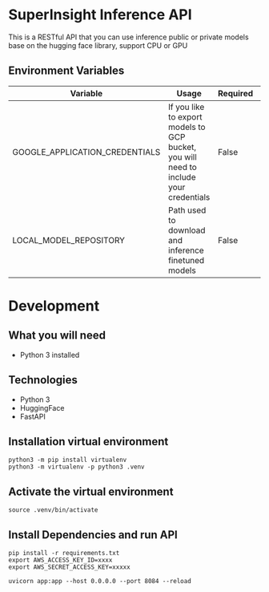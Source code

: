 # SuperInsight Inference API

This is a RESTful API that you can use inference public or private models base on the hugging face library, support CPU or GPU

## Environment Variables

| Variable                       | Usage                                                                                 | Required | Default  |
| ------------------------------ | ------------------------------------------------------------------------------------- | -------- | -------- |
| GOOGLE_APPLICATION_CREDENTIALS | If you like to export models to GCP bucket, you will need to include your credentials | False    | None     |
| LOCAL_MODEL_REPOSITORY         | Path used to download and inference finetuned models                                  | False    | ./models |

# Development

## What you will need

- Python 3 installed

## Technologies

- Python 3
- HuggingFace
- FastAPI

## Installation virtual environment

```
python3 -m pip install virtualenv
python3 -m virtualenv -p python3 .venv
```

## Activate the virtual environment

```
source .venv/bin/activate
```

## Install Dependencies and run API

```
pip install -r requirements.txt
export AWS_ACCESS_KEY_ID=xxxx
export AWS_SECRET_ACCESS_KEY=xxxxx
```

```
uvicorn app:app --host 0.0.0.0 --port 8084 --reload
```
